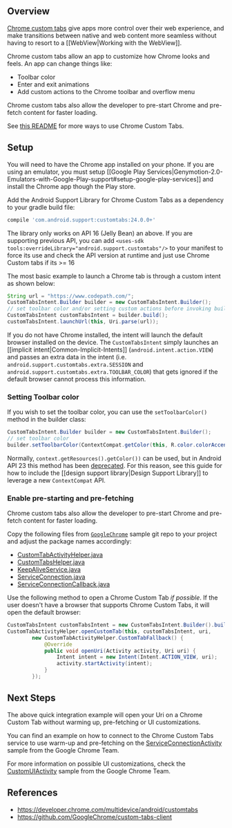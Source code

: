 ## Overview

[Chrome custom tabs](https://developer.chrome.com/multidevice/android/customtabs) give apps more control over their web experience, and make transitions between native and web content more seamless without having to resort to a [[WebView|Working with the WebView]].

Chrome custom tabs allow an app to customize how Chrome looks and feels. An app can change things like:

* Toolbar color
* Enter and exit animations
* Add custom actions to the Chrome toolbar and overflow menu

Chrome custom tabs also allow the developer to pre-start Chrome and pre-fetch content for faster loading.

See [this README](https://github.com/GoogleChrome/custom-tabs-client/blob/master/Using.md) for more ways to use Chrome Custom Tabs.

## Setup

You will need to have the Chrome app installed on your phone.  If you are using an emulator, you must setup [[Google Play Services|Genymotion-2.0-Emulators-with-Google-Play-support#setup-google-play-services]] and install the Chrome app though the Play store.

Add the Android Support Library for Chrome Custom Tabs as a dependency to your gradle build file:

```groovy
compile 'com.android.support:customtabs:24.0.0+'
```

The library only works on API 16 (Jelly Bean) an above. If you are supporting previous API, you can add `<uses-sdk tools:overrideLibrary="android.support.customtabs"/>` to your manifest to force its use and check the API version at runtime and just use Chrome Custom tabs if its >= 16

The most basic example to launch a Chrome tab is through a custom intent as shown below: 

```java
String url = "https://www.codepath.com/";
CustomTabsIntent.Builder builder = new CustomTabsIntent.Builder();
// set toolbar color and/or setting custom actions before invoking build()
CustomTabsIntent customTabsIntent = builder.build();
customTabsIntent.launchUrl(this, Uri.parse(url));
```

If you do not have Chrome installed, the intent will launch the default browser installed on the device.  The `CustomTabsIntent` simply launches an [[implicit intent|Common-Implicit-Intents]] (`android.intent.action.VIEW`) and passes an extra data in the intent (i.e. `android.support.customtabs.extra.SESSION` and `android.support.customtabs.extra.TOOLBAR_COLOR`) that gets ignored if the default browser cannot process this information.

### Setting Toolbar color

If you wish to set the toolbar color, you can use the `setToolbarColor()` method in the builder class:

```java
CustomTabsIntent.Builder builder = new CustomTabsIntent.Builder();
// set toolbar color
builder.setToolbarColor(ContextCompat.getColor(this, R.color.colorAccent));
```

Normally, `context.getResources().getColor())` can be used, but in Android API 23 this method has been [deprecated](http://stackoverflow.com/questions/31590714/getcolorint-id-deprecated-on-android-6-0-marshmallow-api-23).   For this reason, see this guide for how to include the [[design support library|Design Support Library]] to leverage a new `ContextCompat` API.  

### Enable pre-starting and pre-fetching

Chrome custom tabs also allow the developer to pre-start Chrome and pre-fetch content for faster loading.

Copy the following files from [`GoogleChrome`](https://github.com/GoogleChrome/custom-tabs-client) sample git repo to your project and adjust the package names accordingly:

- [CustomTabActivityHelper.java](https://github.com/GoogleChrome/custom-tabs-client/blob/master/demos/src/main/java/org/chromium/customtabsdemos/CustomTabActivityHelper.java)
- [CustomTabsHelper.java](https://github.com/GoogleChrome/custom-tabs-client/blob/master/shared/src/main/java/org/chromium/customtabsclient/shared/CustomTabsHelper.java)
- [KeepAliveService.java](https://github.com/GoogleChrome/custom-tabs-client/blob/master/shared/src/main/java/org/chromium/customtabsclient/shared/KeepAliveService.java)
- [ServiceConnection.java](https://github.com/GoogleChrome/custom-tabs-client/blob/master/shared/src/main/java/org/chromium/customtabsclient/shared/ServiceConnection.java)
- [ServiceConnectionCallback.java](https://github.com/GoogleChrome/custom-tabs-client/blob/master/shared/src/main/java/org/chromium/customtabsclient/shared/ServiceConnectionCallback.java)

Use the following method to open a Chrome Custom Tab *if possible*. If the user doesn't have a browser that supports Chrome Custom Tabs, it will open the default browser:

```java
CustomTabsIntent customTabsIntent = new CustomTabsIntent.Builder().build();
CustomTabActivityHelper.openCustomTab(this, customTabsIntent, uri,
        new CustomTabActivityHelper.CustomTabFallback() {
            @Override
            public void openUri(Activity activity, Uri uri) {
                Intent intent = new Intent(Intent.ACTION_VIEW, uri);
                activity.startActivity(intent);
            }
        });
```

## Next Steps

The above quick integration example will open your Uri on a Chrome Custom Tab without warming up, pre-fetching or UI customizations.

You can find an example on how to connect to the Chrome Custom Tabs service to use warm-up and pre-fetching on the [ServiceConnectionActivity](https://github.com/GoogleChrome/custom-tabs-client/blob/master/demos/src/main/java/org/chromium/customtabsdemos/ServiceConnectionActivity.java) sample from the Google Chrome Team.

For more information on possible UI customizations, check the [CustomUIActivity](https://github.com/GoogleChrome/custom-tabs-client/blob/master/demos/src/main/java/org/chromium/customtabsdemos/CustomUIActivity.java) sample from the Google Chrome Team.

## References

* <https://developer.chrome.com/multidevice/android/customtabs>
* <https://github.com/GoogleChrome/custom-tabs-client>